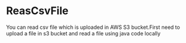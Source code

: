 # ReasCsvFile
You can read csv file which is uploaded in AWS S3 bucket.First need to upload a file in s3 bucket and read a file using java code locally
